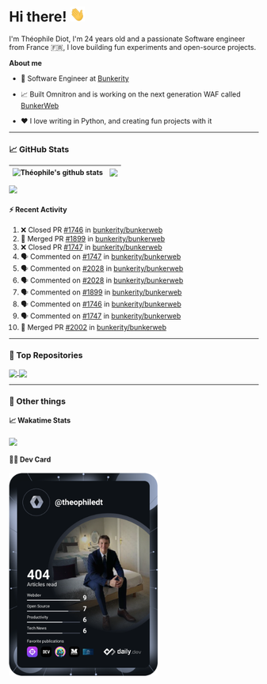 # Hi there! <img src="./wave.gif" width="30px" height="30px" />

I'm Théophile Diot, I'm 24 years old and a passionate Software engineer from France 🇫🇷, I love building fun experiments and open-source projects.

**About me**

- 💼 Software Engineer at [Bunkerity](https://www.bunkerity.com/)

- 📈 Built Omnitron and is working on the next generation WAF called [BunkerWeb](https://www.bunkerweb.io)

- ❤️ I love writing in Python, and creating fun projects with it

---

### 📈 GitHub Stats

| <img align="center" src="https://github-readme-stats.vercel.app/api?username=TheophileDiot&show_icons=true&include_all_commits=true&theme=algolia&hide_border=true&rank_icon=github" alt="Théophile's github stats" /> | <img align="center" src="https://github-readme-stats.vercel.app/api/top-langs/?username=TheophileDiot&layout=compact&theme=algolia&hide_border=true" /> |
| ---------------------------------------------------------------------------------------------------------------------------------------------------------------------------------------------------------------------- | ------------------------------------------------------------------------------------------------------------------------------------------------------- |

![](https://github-readme-activity-graph.vercel.app/graph?username=TheophileDiot&theme=tokyo-night)

#### :zap: Recent Activity

<!--START_SECTION:activity-->
1. ❌ Closed PR [#1746](https://github.com/bunkerity/bunkerweb/pull/1746) in [bunkerity/bunkerweb](https://github.com/bunkerity/bunkerweb)
2. 🎉 Merged PR [#1899](https://github.com/bunkerity/bunkerweb/pull/1899) in [bunkerity/bunkerweb](https://github.com/bunkerity/bunkerweb)
3. ❌ Closed PR [#1747](https://github.com/bunkerity/bunkerweb/pull/1747) in [bunkerity/bunkerweb](https://github.com/bunkerity/bunkerweb)
4. 🗣 Commented on [#1747](https://github.com/bunkerity/bunkerweb/pull/1747#issuecomment-2693967317) in [bunkerity/bunkerweb](https://github.com/bunkerity/bunkerweb)
5. 🗣 Commented on [#2028](https://github.com/bunkerity/bunkerweb/pull/2028#issuecomment-2693966624) in [bunkerity/bunkerweb](https://github.com/bunkerity/bunkerweb)
6. 🗣 Commented on [#2028](https://github.com/bunkerity/bunkerweb/pull/2028#issuecomment-2693966119) in [bunkerity/bunkerweb](https://github.com/bunkerity/bunkerweb)
7. 🗣 Commented on [#1899](https://github.com/bunkerity/bunkerweb/pull/1899#issuecomment-2693965770) in [bunkerity/bunkerweb](https://github.com/bunkerity/bunkerweb)
8. 🗣 Commented on [#1746](https://github.com/bunkerity/bunkerweb/pull/1746#issuecomment-2693965439) in [bunkerity/bunkerweb](https://github.com/bunkerity/bunkerweb)
9. 🗣 Commented on [#1747](https://github.com/bunkerity/bunkerweb/pull/1747#issuecomment-2693965135) in [bunkerity/bunkerweb](https://github.com/bunkerity/bunkerweb)
10. 🎉 Merged PR [#2002](https://github.com/bunkerity/bunkerweb/pull/2002) in [bunkerity/bunkerweb](https://github.com/bunkerity/bunkerweb)
<!--END_SECTION:activity-->

---

### 🔧 Top Repositories

<a href="https://github.com/bunkerity/bunkerweb">
  <img align="center" src="https://github-readme-stats.vercel.app/api/pin/?username=Bunkerity&repo=bunkerweb&theme=algolia" />
</a>
<a href="https://github.com/TheophileDiot/Omnitron">
  <img align="center" src="https://github-readme-stats.vercel.app/api/pin/?username=TheophileDiot&repo=Omnitron&theme=algolia" />
</a>

---

### 🎉 Other things

#### 📈 Wakatime Stats

<a href="https://wakatime.com/@theophile_bunkerity">
  <img align="center" src="https://github-readme-stats.vercel.app/api/wakatime?username=3aa5ce41-c253-43d9-8441-a721e446a45f&layout=compact&theme=algolia" />
</a>

#### 👨‍💻 Dev Card

<a href="https://app.daily.dev/TheophileDt">
  <img src="./devcard.svg" width="300" alt="Théophile Diot's Dev Card"/>
</a>
